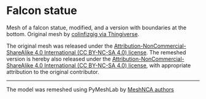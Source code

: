 # Falcon statue

Mesh of a falcon statue, modified, and a version with boundaries at the bottom.
Original mesh by [colinfizgig via Thingiverse](https://www.thingiverse.com/thing:46631).

The original mesh was released under
the [Attribution-NonCommercial-ShareAlike 4.0 International (CC BY-NC-SA 4.0) license](https://creativecommons.org/licenses/by-nc-sa/4.0/).
The remeshed version is hereby also released under
the [Attribution-NonCommercial-ShareAlike 4.0 International (CC BY-NC-SA 4.0) license](https://creativecommons.org/licenses/by-nc-sa/4.0/),
with appropriate attribution to the original contributor.

___

The model was remeshed using PyMeshLab by [MeshNCA authors](https://meshnca.github.io/)